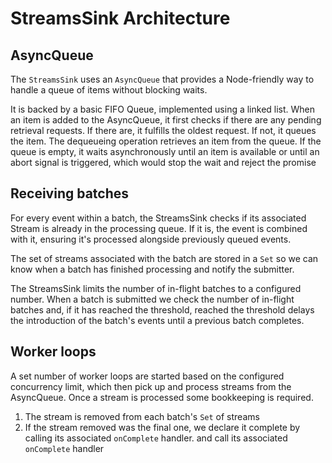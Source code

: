 # StreamsSink Architecture

## AsyncQueue

The `StreamsSink` uses an `AsyncQueue` that provides a Node-friendly way to handle a
queue of items without blocking waits.

It is backed by a basic FIFO Queue, implemented using a linked list. When an
item is added to the AsyncQueue, it first checks if there are any pending
retrieval requests. If there are, it fulfills the oldest request. If not, it
queues the item. The dequeueing operation retrieves an item from the queue. If
the queue is empty, it waits asynchronously until an item is available or until
an abort signal is triggered, which would stop the wait and reject the promise

## Receiving batches

For every event within a batch, the StreamsSink checks if its associated Stream
is already in the processing queue. If it is, the event is combined with it,
ensuring it's processed alongside previously queued events.

The set of streams associated with the batch are stored in a `Set` so we can
know when a batch has finished processing and notify the submitter.

The StreamsSink limits the number of in-flight batches to a configured number.
When a batch is submitted we check the number of in-flight batches and, if it has reached the threshold,
reached the threshold delays the introduction of the batch's events until a
previous batch completes. 

## Worker loops

A set number of worker loops are started based on the configured concurrency
limit, which then pick up and process streams from the AsyncQueue. Once a stream
is processed some bookkeeping is required.

1. The stream is removed from each batch's `Set` of streams
2. If the stream removed was the final one, we declare it complete by calling its associated `onComplete` handler.
   and call its associated `onComplete` handler
